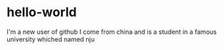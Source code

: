 # hello-world
I'm a new user of github
I come from china and is a student in
a famous university whiched named nju
